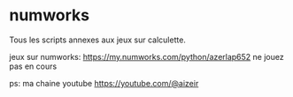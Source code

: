 # numworks
Tous les scripts annexes aux jeux sur calculette.

jeux sur numworks: https://my.numworks.com/python/azerlap652
ne jouez pas en cours

ps: ma chaine youtube https://youtube.com/@aizeir
